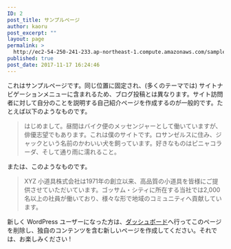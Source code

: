 ```yaml
---
ID: 2
post_title: サンプルページ
author: kaoru
post_excerpt: ""
layout: page
permalink: >
  http://ec2-54-250-241-233.ap-northeast-1.compute.amazonaws.com/sample-page/
published: true
post_date: 2017-11-17 16:24:46
---
```

これはサンプルページです。同じ位置に固定され、(多くのテーマでは) サイトナビゲーションメニューに含まれるため、ブログ投稿とは異なります。サイト訪問者に対して自分のことを説明する自己紹介ページを作成するのが一般的です。たとえば以下のようなものです。

<blockquote>はじめまして。昼間はバイク便のメッセンジャーとして働いていますが、俳優志望でもあります。これは僕のサイトです。ロサンゼルスに住み、ジャックという名前のかわいい犬を飼っています。好きなものはピニャコラーダ、そして通り雨に濡れること。</blockquote>

または、このようなものです。

<blockquote>XYZ 小道具株式会社は1971年の創立以来、高品質の小道具を皆様にご提供させていただいています。ゴッサム・シティに所在する当社では2,000名以上の社員が働いており、様々な形で地域のコミュニティへ貢献しています。</blockquote>

新しく WordPress ユーザーになった方は、<a href="http://ec2-54-250-241-233.ap-northeast-1.compute.amazonaws.com/wp-admin/">ダッシュボード</a>へ行ってこのページを削除し、独自のコンテンツを含む新しいページを作成してください。それでは、お楽しみください !